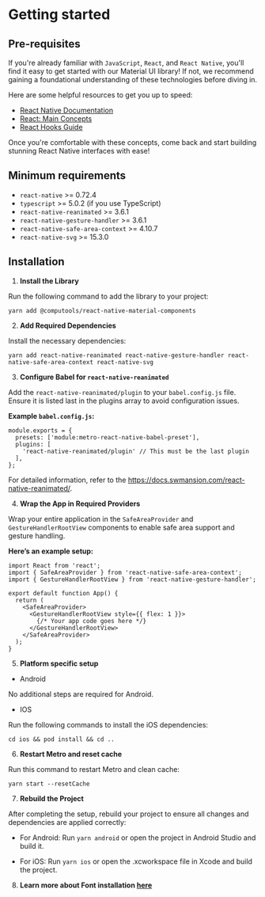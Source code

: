
# Getting started

## Pre-requisites

If you're already familiar with ```JavaScript```, ```React```, and ```React Native```, you'll find it easy to get started with our Material UI library! If not, we recommend gaining a foundational understanding of these technologies before diving in.

Here are some helpful resources to get you up to speed:

- [React Native Documentation](https://reactnative.dev/docs/getting-started)
- [React: Main Concepts](https://react.dev/learn)
- [React Hooks Guide](https://react.dev/reference/react)

Once you're comfortable with these concepts, come back and start building stunning React Native interfaces with ease!

## Minimum requirements

- ```react-native``` >= 0.72.4
- ```typescript``` >= 5.0.2 (if you use TypeScript)
- ```react-native-reanimated``` >= 3.6.1
- ```react-native-gesture-handler``` >= 3.6.1
- ```react-native-safe-area-context``` >= 4.10.7
- ```react-native-svg``` >= 15.3.0


## Installation

1. **Install the Library**

Run the following command to add the library to your project:

```
yarn add @computools/react-native-material-components
```

2. **Add Required Dependencies**

Install the necessary dependencies:

```
yarn add react-native-reanimated react-native-gesture-handler react-native-safe-area-context react-native-svg

```

3. **Configure Babel for ```react-native-reanimated```**

Add the ```react-native-reanimated/plugin``` to your ```babel.config.js``` file. Ensure it is listed last in the plugins array to avoid configuration issues.

**Example ```babel.config.js```:**


```
module.exports = {
  presets: ['module:metro-react-native-babel-preset'],
  plugins: [
    'react-native-reanimated/plugin' // This must be the last plugin
  ],
};
```

For detailed information, refer to the https://docs.swmansion.com/react-native-reanimated/.

4. **Wrap the App in Required Providers**

Wrap your entire application in the ```SafeAreaProvider``` and ```GestureHandlerRootView``` components to enable safe area support and gesture handling.

**Here’s an example setup:**

```
import React from 'react';
import { SafeAreaProvider } from 'react-native-safe-area-context';
import { GestureHandlerRootView } from 'react-native-gesture-handler';

export default function App() {
  return (
    <SafeAreaProvider>
      <GestureHandlerRootView style={{ flex: 1 }}>
        {/* Your app code goes here */}
      </GestureHandlerRootView>
    </SafeAreaProvider>
  );
}

```

5. **Platform specific setup**

- Android

No additional steps are required for Android.

- IOS

Run the following commands to install the iOS dependencies:

```
cd ios && pod install && cd ..

```

6. **Restart Metro and reset cache**

Run this command to restart Metro and clean cache:

```
yarn start --resetCache
```

7. **Rebuild the Project**

After completing the setup, rebuild your project to ensure all changes and dependencies are applied correctly:

- For Android:
Run ```yarn android``` or open the project in Android Studio and build it.

- For iOS:
Run ```yarn ios``` or open the .xcworkspace file in Xcode and build the project.

8. **Learn more about Font installation [here](/styles/typography)**


